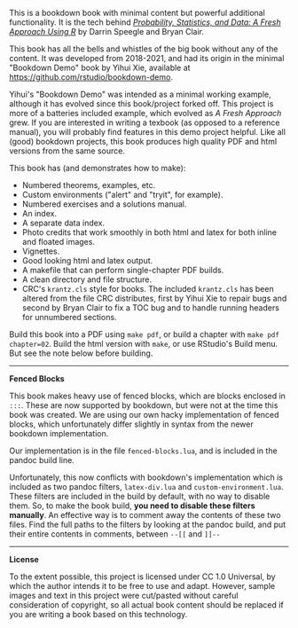 This is a bookdown book with minimal content but powerful additional functionality.  It is the tech behind
[*Probability, Statistics, and Data: A Fresh Approach Using R*](https://mathstat.slu.edu/~speegle/_book/) by Darrin Speegle and Bryan Clair.

This book has all the bells and whistles of the big book without any of the content.  It was developed from 2018-2021,
and had its origin in the minimal "Bookdown Demo" book by Yihui Xie,
available at https://github.com/rstudio/bookdown-demo.

Yihui's "Bookdown Demo" was intended as a minimal working example, although it has evolved since
this book/project forked off.
This project is more of a batteries included example, which evolved as *A Fresh Approach* grew.  If you
are interested in writing a texbook (as opposed to a reference manual), you will
probably find features in this demo project helpful.  Like all (good) bookdown projects, this
book produces high quality PDF and html versions from the same source.

This book has (and demonstrates how to make):

* Numbered theorems, examples, etc.
* Custom environments ("alert" and "tryit", for example).
* Numbered exercises and a solutions manual.
* An index.
* A separate data index.
* Photo credits that work smoothly in both html and latex for both inline and floated images.
* Vignettes.
* Good looking html and latex output.
* A makefile that can perform single-chapter PDF builds.
* A clean directory and file structure.
* CRC's `krantz.cls` style for books. The included `krantz.cls` has been altered from the file CRC distributes, first by Yihui Xie to repair bugs and second by Bryan Clair to fix a TOC bug and to handle running headers for unnumbered sections.

Build this book into a PDF using `make pdf`, or build a chapter with `make pdf chapter=02`.  Build the html version with `make`, or use RStudio's Build menu.  But see the note below before building.

--------

**Fenced Blocks**

This book makes heavy use of fenced blocks, which are blocks enclosed in `:::`.
These are now supported by bookdown, but were not at the time this book was created.
We are using our own hacky implementation of fenced blocks, which unfortunately differ slightly in syntax from the newer bookdown implementation.

Our implementation is in the file `fenced-blocks.lua`, and is included in the pandoc build line.

Unfortunately, this now conflicts with bookdown's implementation which is included as two pandoc filters, `latex-div.lua` and `custom-environment.lua`.
These filters are included in the build by default, with no way to disable them.
So, to make the book build, **you need to disable these filters manually**.
An effective way is to comment away the contents of these two files.
Find the full paths to the filters by looking at the pandoc build, and put their entire contents in
comments, between `--[[` and `]]--`

---------

**License**

To the extent possible, this project is licensed under CC 1.0 Universal, by which the author intends it to be free to use and adapt.  However, sample images and text in this project were cut/pasted without careful consideration of copyright, so all actual book content should be replaced if you are writing a book based on this technology.
